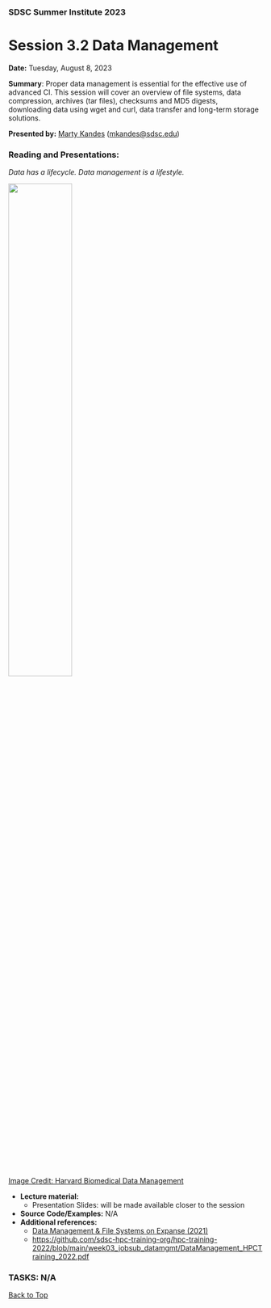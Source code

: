 ### SDSC Summer Institute 2023
# Session 3.2 Data Management

**Date:** Tuesday, August 8, 2023

**Summary**: Proper data management is essential for the effective use of advanced CI. This session will cover an overview of file systems, data compression, archives (tar files), checksums and MD5 digests, downloading data using wget and curl, data transfer and long-term storage solutions.

**Presented by:** [Marty Kandes](https://www.linkedin.com/in/marty-kandes-b53a34144/) (mkandes@sdsc.edu) 

### Reading and Presentations:

*Data has a lifecycle. Data management is a lifestyle.*

<img src='https://datamanagement.hms.harvard.edu/sites/g/files/mcu941/files/assets/Images/Lifecycle-wheel-2tier.png' width='50%' height='50%'/>

[Image Credit: Harvard Biomedical Data Management](https://datamanagement.hms.harvard.edu)

* **Lecture material:**
   * Presentation Slides: will be made available closer to the session
* **Source Code/Examples:** N/A
* **Additional references:**
  - [Data Management & File Systems on Expanse (2021)](https://www.sdsc.edu/event_items/202110_ExpanseWebinar-M.Shantharam.html)
  - https://github.com/sdsc-hpc-training-org/hpc-training-2022/blob/main/week03_jobsub_datamgmt/DataManagement_HPCTraining_2022.pdf

### TASKS: N/A

[Back to Top](#top)
